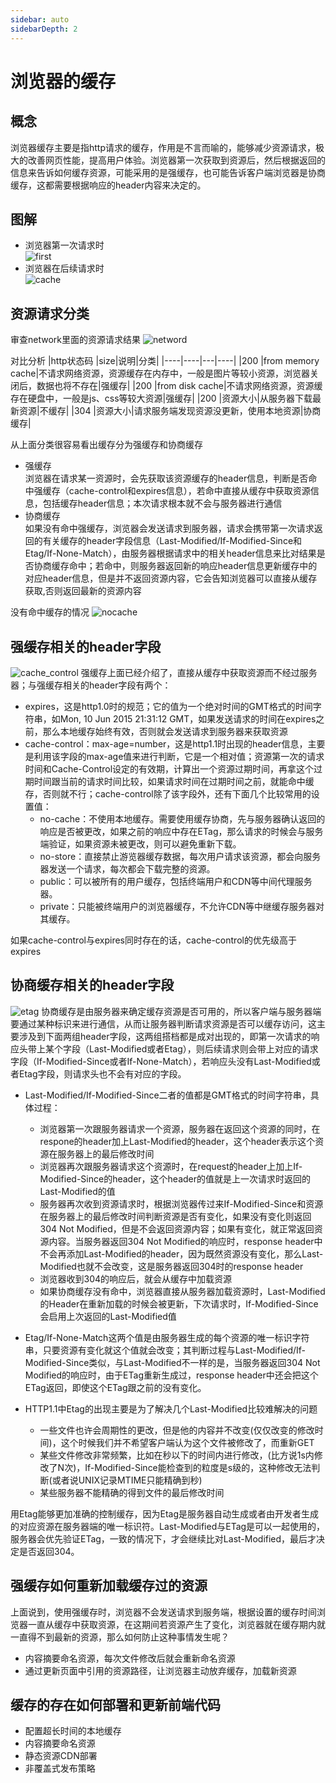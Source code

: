 ```yaml
---
sidebar: auto
sidebarDepth: 2
---
```

# 浏览器的缓存
## 概念
浏览器缓存主要是指http请求的缓存，作用是不言而喻的，能够减少资源请求，极大的改善网页性能，提高用户体验。浏览器第一次获取到资源后，然后根据返回的信息来告诉如何缓存资源，可能采用的是强缓存，也可能告诉客户端浏览器是协商缓存，这都需要根据响应的header内容来决定的。

## 图解
- 浏览器第一次请求时  
![first](https://jasonandjay.github.io/study/cache/first.png)
- 浏览器在后续请求时  
![cache](https://jasonandjay.github.io/study/cache/network.png)

## 资源请求分类
审查network里面的资源请求结果
![netword](https://jasonandjay.github.io/study/cache/network.png)

对比分析
|http状态码 |size|说明|分类|
|----|----|---|----|
|200 |from memory cache|不请求网络资源，资源缓存在内存中，一般是图片等较小资源，浏览器关闭后，数据也将不存在|强缓存|
|200 |from disk cache|不请求网络资源，资源缓存在硬盘中，一般是js、css等较大资源|强缓存|
|200 |资源大小|从服务器下载最新资源|不缓存|
|304 |资源大小|请求服务端发现资源没更新，使用本地资源|协商缓存|

从上面分类很容易看出缓存分为强缓存和协商缓存
- 强缓存  
浏览器在请求某一资源时，会先获取该资源缓存的header信息，判断是否命中强缓存（cache-control和expires信息），若命中直接从缓存中获取资源信息，包括缓存header信息；本次请求根本就不会与服务器进行通信
- 协商缓存  
如果没有命中强缓存，浏览器会发送请求到服务器，请求会携带第一次请求返回的有关缓存的header字段信息（Last-Modified/If-Modified-Since和Etag/If-None-Match），由服务器根据请求中的相关header信息来比对结果是否协商缓存命中；若命中，则服务器返回新的响应header信息更新缓存中的对应header信息，但是并不返回资源内容，它会告知浏览器可以直接从缓存获取,否则返回最新的资源内容  

没有命中缓存的情况
![nocache](https://jasonandjay.github.io/study/cache/nocache.png)

## 强缓存相关的header字段
![cache_control](https://jasonandjay.github.io/study/cache/cache_control.png)
强缓存上面已经介绍了，直接从缓存中获取资源而不经过服务器；与强缓存相关的header字段有两个：
- expires，这是http1.0时的规范；它的值为一个绝对时间的GMT格式的时间字符串，如Mon, 10 Jun 2015 21:31:12 GMT，如果发送请求的时间在expires之前，那么本地缓存始终有效，否则就会发送请求到服务器来获取资源
- cache-control：max-age=number，这是http1.1时出现的header信息，主要是利用该字段的max-age值来进行判断，它是一个相对值；资源第一次的请求时间和Cache-Control设定的有效期，计算出一个资源过期时间，再拿这个过期时间跟当前的请求时间比较，如果请求时间在过期时间之前，就能命中缓存，否则就不行；cache-control除了该字段外，还有下面几个比较常用的设置值：
    - no-cache：不使用本地缓存。需要使用缓存协商，先与服务器确认返回的响应是否被更改，如果之前的响应中存在ETag，那么请求的时候会与服务端验证，如果资源未被更改，则可以避免重新下载。
    - no-store：直接禁止游览器缓存数据，每次用户请求该资源，都会向服务器发送一个请求，每次都会下载完整的资源。
    - public：可以被所有的用户缓存，包括终端用户和CDN等中间代理服务器。
    - private：只能被终端用户的浏览器缓存，不允许CDN等中继缓存服务器对其缓存。

如果cache-control与expires同时存在的话，cache-control的优先级高于expires

## 协商缓存相关的header字段
![etag](https://jasonandjay.github.io/study/cache/etag.png)
协商缓存是由服务器来确定缓存资源是否可用的，所以客户端与服务器端要通过某种标识来进行通信，从而让服务器判断请求资源是否可以缓存访问，这主要涉及到下面两组header字段，这两组搭档都是成对出现的，即第一次请求的响应头带上某个字段（Last-Modified或者Etag），则后续请求则会带上对应的请求字段（If-Modified-Since或者If-None-Match），若响应头没有Last-Modified或者Etag字段，则请求头也不会有对应的字段。
- Last-Modified/If-Modified-Since二者的值都是GMT格式的时间字符串，具体过程：
    - 浏览器第一次跟服务器请求一个资源，服务器在返回这个资源的同时，在respone的header加上Last-Modified的header，这个header表示这个资源在服务器上的最后修改时间
    - 浏览器再次跟服务器请求这个资源时，在request的header上加上If-Modified-Since的header，这个header的值就是上一次请求时返回的Last-Modified的值
    - 服务器再次收到资源请求时，根据浏览器传过来If-Modified-Since和资源在服务器上的最后修改时间判断资源是否有变化，如果没有变化则返回304 Not Modified，但是不会返回资源内容；如果有变化，就正常返回资源内容。当服务器返回304 Not Modified的响应时，response header中不会再添加Last-Modified的header，因为既然资源没有变化，那么Last-Modified也就不会改变，这是服务器返回304时的response header
    - 浏览器收到304的响应后，就会从缓存中加载资源
    - 如果协商缓存没有命中，浏览器直接从服务器加载资源时，Last-Modified的Header在重新加载的时候会被更新，下次请求时，If-Modified-Since会启用上次返回的Last-Modified值

- Etag/If-None-Match这两个值是由服务器生成的每个资源的唯一标识字符串，只要资源有变化就这个值就会改变；其判断过程与Last-Modified/If-Modified-Since类似，与Last-Modified不一样的是，当服务器返回304 Not Modified的响应时，由于ETag重新生成过，response header中还会把这个ETag返回，即使这个ETag跟之前的没有变化。
- HTTP1.1中Etag的出现主要是为了解决几个Last-Modified比较难解决的问题
    - 一些文件也许会周期性的更改，但是他的内容并不改变(仅仅改变的修改时间)，这个时候我们并不希望客户端认为这个文件被修改了，而重新GET
    - 某些文件修改非常频繁，比如在秒以下的时间内进行修改，(比方说1s内修改了N次)，If-Modified-Since能检查到的粒度是s级的，这种修改无法判断(或者说UNIX记录MTIME只能精确到秒)
    - 某些服务器不能精确的得到文件的最后修改时间

用Etag能够更加准确的控制缓存，因为Etag是服务器自动生成或者由开发者生成的对应资源在服务器端的唯一标识符。Last-Modified与ETag是可以一起使用的，服务器会优先验证ETag，一致的情况下，才会继续比对Last-Modified，最后才决定是否返回304。

## 强缓存如何重新加载缓存过的资源
上面说到，使用强缓存时，浏览器不会发送请求到服务端，根据设置的缓存时间浏览器一直从缓存中获取资源，在这期间若资源产生了变化，浏览器就在缓存期内就一直得不到最新的资源，那么如何防止这种事情发生呢？
- 内容摘要命名资源，每次文件修改后就会重新命名资源
- 通过更新页面中引用的资源路径，让浏览器主动放弃缓存，加载新资源

## 缓存的存在如何部署和更新前端代码
- 配置超长时间的本地缓存
- 内容摘要命名资源
- 静态资源CDN部署
- 非覆盖式发布策略
